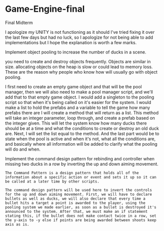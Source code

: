 # Game-Engine-final

Final Midterm

I apologize my UNITY is not functioning as it should I've tried fixing it over the last few days but had no luck, so I apologize for not being able to add implementations but I hope the explanation is worth a few marks.


Implement object pooling to increase the number of ducks in a scene.

you need to create and destroy objects frequently. Objects are similar in size.
allocating objects on the heap is slow or could lead to memory loss. These are the reason why people who know how will usually go with object pooling. 
 
I first need to create an empty game object and that will be the pool manager, then we will also need to make a pool manager script, and we'll add that to that empty game object. I would add a singleton to the pooling script so that when it's being called on it's easier for the system. I would make a list to hold the prefabs and a variable to tell the game how many prefabs there are I will create a method that will return as a list. This method will take an integer parameter, loop through, and create a prefab based on the integer given. This will let the system know how many ducks there should be at a time and what the conditions to create or destroy an old duck are. Next, I will set the list equal to the method. And the last part would be to state when the pool is active and when it's not, what all the conditions are, and basically where all information will be added to clarify what the pooling will do and when.
 
Implement the command design pattern for rebinding and controller when missing two ducks in a row by inverting the up and down aiming movement.
 
	The Command Pattern is a design pattern that holds all of the information about a specific action or event and sets it up so it can be called at a later time by other scripts.

	The command design pattern will be used here to invert the controls for the up and down aiming movement. First, we will have to declare bullets as well as ducks, we will also declare that every time a bullet hits a target a point is awarded to the player, using the pooling system we made earlier, as soon as a bullet is destroyed it's announced to the system. After that, we must make an if statement stating this, if the bullet does not make contact twice in a row, set the y-axis to -y else if points are being awarded between shoots keep axis as is.



